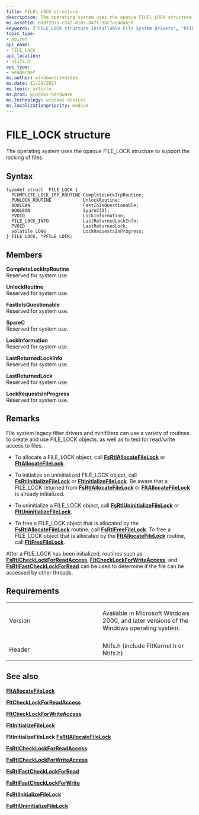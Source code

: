 ```yaml
---
title: FILE\_LOCK structure
description: The operating system uses the opaque FILE\_LOCK structure to support the locking of files.
ms.assetid: 89df2075-c542-4105-847f-9bc7ae4dab50
keywords: ["FILE_LOCK structure Installable File System Drivers", "PFILE_LOCK structure pointer Installable File System Drivers"]
topic_type:
- apiref
api_name:
- FILE_LOCK
api_location:
- ntifs.h
api_type:
- HeaderDef
ms.author: windowsdriverdev
ms.date: 11/28/2017
ms.topic: article
ms.prod: windows-hardware
ms.technology: windows-devices
ms.localizationpriority: medium
---
```


# FILE\_LOCK structure


The operating system uses the opaque FILE\_LOCK structure to support the locking of files.

Syntax
------

```ManagedCPlusPlus
typedef struct _FILE_LOCK {
  PCOMPLETE_LOCK_IRP_ROUTINE CompleteLockIrpRoutine;
  PUNLOCK_ROUTINE            UnlockRoutine;
  BOOLEAN                    FastIoIsQuestionable;
  BOOLEAN                    SpareC[3];
  PVOID                      LockInformation;
  FILE_LOCK_INFO             LastReturnedLockInfo;
  PVOID                      LastReturnedLock;
  volatile LONG              LockRequestsInProgress;
} FILE_LOCK, *PFILE_LOCK;
```

Members
-------

**CompleteLockIrpRoutine**  
Reserved for system use.

**UnlockRoutine**  
Reserved for system use.

**FastIoIsQuestionable**  
Reserved for system use.

**SpareC**  
Reserved for system use.

**LockInformation**  
Reserved for system use.

**LastReturnedLockInfo**  
Reserved for system use.

**LastReturnedLock**  
Reserved for system use.

**LockRequestsInProgress**  
Reserved for system use.

Remarks
-------

File system legacy filter drivers and minifilters can use a variety of routines to create and use FILE\_LOCK objects, as well as to test for read/write access to files.

-   To allocate a FILE\_LOCK object, call [**FsRtlAllocateFileLock**](https://msdn.microsoft.com/library/windows/hardware/ff545640) or [**FltAllocateFileLock**](https://msdn.microsoft.com/library/windows/hardware/ff541743).

-   To initialize an uninitialized FILE\_LOCK object, call [**FsRtlInitializeFileLock**](https://msdn.microsoft.com/library/windows/hardware/ff546122) or [**FltInitializeFileLock**](https://msdn.microsoft.com/library/windows/hardware/ff543273). Be aware that a FILE\_LOCK returned from [**FsRtlAllocateFileLock**](https://msdn.microsoft.com/library/windows/hardware/ff545640) or [**FltAllocateFileLock**](https://msdn.microsoft.com/library/windows/hardware/ff541743) is already initialized.

-   To uninitialize a FILE\_LOCK object, call [**FsRtlUninitializeFileLock**](https://msdn.microsoft.com/library/windows/hardware/ff547313) or [**FltUninitializeFileLock**](https://msdn.microsoft.com/library/windows/hardware/ff544595).

-   To free a FILE\_LOCK object that is allocated by the [**FsRtlAllocateFileLock**](https://msdn.microsoft.com/library/windows/hardware/ff545640) routine, call [**FsRtlFreeFileLock**](https://msdn.microsoft.com/library/windows/hardware/ff546011). To free a FILE\_LOCK object that is allocated by the [**FltAllocateFileLock**](https://msdn.microsoft.com/library/windows/hardware/ff541743) routine, call [**FltFreeFileLock**](https://msdn.microsoft.com/library/windows/hardware/ff542969).

After a FILE\_LOCK has been initialized, routines such as [**FsRtlCheckLockForReadAccess**](https://msdn.microsoft.com/library/windows/hardware/ff545758), [**FltCheckLockForWriteAccess**](https://msdn.microsoft.com/library/windows/hardware/ff541837), and [**FsRtlFastCheckLockForRead**](https://msdn.microsoft.com/library/windows/hardware/ff545918) can be used to determine if the file can be accessed by other threads.

Requirements
------------

<table>
<colgroup>
<col width="50%" />
<col width="50%" />
</colgroup>
<tbody>
<tr class="odd">
<td align="left"><p>Version</p></td>
<td align="left"><p>Available in Microsoft Windows 2000, and later versions of the Windows operating system.</p></td>
</tr>
<tr class="even">
<td align="left"><p>Header</p></td>
<td align="left">Ntifs.h (include FltKernel.h or Ntifs.h)</td>
</tr>
</tbody>
</table>

## See also


[**FltAllocateFileLock**](https://msdn.microsoft.com/library/windows/hardware/ff541743)

[**FltCheckLockForReadAccess**](https://msdn.microsoft.com/library/windows/hardware/ff541834)

[**FltCheckLockForWriteAccess**](https://msdn.microsoft.com/library/windows/hardware/ff541837)

[**FltInitializeFileLock**](https://msdn.microsoft.com/library/windows/hardware/ff543273)

**FltInitializeFileLock**
[**FsRtlAllocateFileLock**](https://msdn.microsoft.com/library/windows/hardware/ff545640)

[**FsRtlCheckLockForReadAccess**](https://msdn.microsoft.com/library/windows/hardware/ff545758)

[**FsRtlCheckLockForWriteAccess**](https://msdn.microsoft.com/library/windows/hardware/ff545760)

[**FsRtlFastCheckLockForRead**](https://msdn.microsoft.com/library/windows/hardware/ff545918)

[**FsRtlFastCheckLockForWrite**](https://msdn.microsoft.com/library/windows/hardware/ff545928)

[**FsRtlInitializeFileLock**](https://msdn.microsoft.com/library/windows/hardware/ff546122)

[**FsRtlUninitializeFileLock**](https://msdn.microsoft.com/library/windows/hardware/ff547313)

 

 






